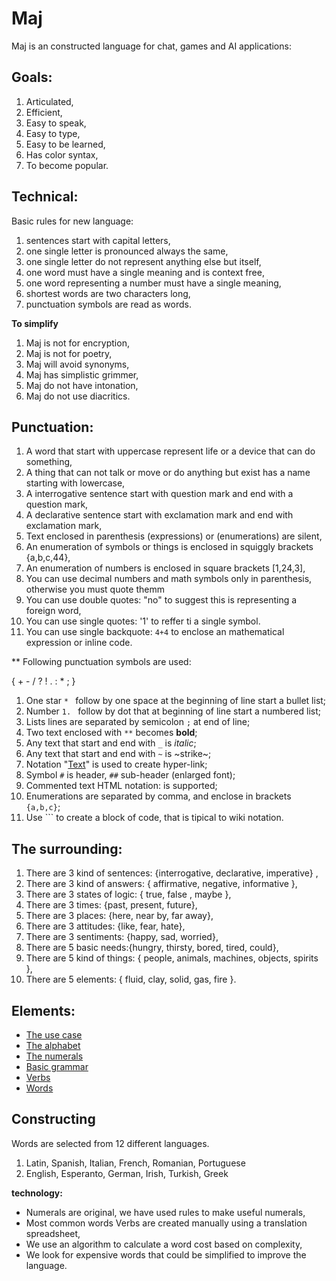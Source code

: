# Maj

Maj is an constructed language for chat, games and AI applications:

**Goals:**
------------------------------------------------------------------------------------------------
1. Articulated,
2. Efficient, 
3. Easy to speak,
4. Easy to type,
5. Easy to be learned,
6. Has color syntax,
7. To become popular.

**Technical:**
------------------------------------------------------------------------------------------------
Basic rules for new language:

1. sentences start with capital letters,
1. one single letter is pronounced always the same,
1. one single letter do not represent anything else but itself,
1. one word must have a single meaning and is context free,
1. one word representing a number must have a single meaning,
1. shortest words are two characters long,
1. punctuation symbols are read as words.

**To simplify**

1. Maj is not for encryption,
1. Maj is not for poetry,
1. Maj will avoid synonyms,
1. Maj has simplistic grimmer,
1. Maj do not have intonation,
1. Maj do not use diacritics.

**Punctuation:**
------------------------------------------------------------------------------------------------
1. A word that start with uppercase represent life or a device that can do something,
1. A thing that can not talk or move or do anything but exist has a name starting with lowercase,
1. A interrogative sentence start with question mark and end with a question mark,
1. A declarative sentence start with exclamation mark and end with exclamation mark,
1. Text enclosed in parenthesis (expressions) or (enumerations) are silent,
1. An enumeration of symbols or things is enclosed in squiggly brackets {a,b,c,44},
1. An enumeration of numbers is enclosed in square brackets [1,24,3],
1. You can use decimal numbers and math symbols only in parenthesis, otherwise you must quote themm
1. You can use double quotes: "no" to suggest this is representing a foreign word,
1. You can use single quotes: '1'  to reffer ti a single symbol.
1. You can use single backquote: `4+4` to enclose an mathematical expression or inline code.

** Following punctuation symbols are used:

{ + - / ? ! . : * ; [ ]( )}

1. One star `* ` follow by one space at the beginning of line start a bullet list;
1. Number `1. `  follow by dot that at beginning of line start a numbered list;
1. Lists lines are separated by semicolon `;` at end of line;
1. Two text enclosed with `**` becomes **bold**;
1. Any text that start and end with `_` is _italic_;
1. Any text that start and end with `~` is ~strike~;
1. Notation "[Text](URL)" is used to create hyper-link;
1. Symbol `#` is header, `##` sub-header (enlarged font);
1. Commented text HTML notation: <!-- .... --> is supported;
1. Enumerations are separated by comma, and enclose in brackets `{a,b,c}`;
1. Use \`\`\` to create a block of code, that is tipical to wiki notation.

**The surrounding:**
------------------------------------------------------------------------------------------------
1. There are 3 kind of sentences: {interrogative, declarative, imperative} ,
1. There are 3 kind of answers: { affirmative, negative, informative },
1. There are 3 states of logic: { true, false , maybe },
1. There are 3 times:      {past, present, future},
1. There are 3 places:     {here, near by, far away},
1. There are 3 attitudes:  {like, fear, hate},
1. There are 3 sentiments: {happy, sad, worried},
1. There are 5 basic needs:{hungry, thirsty, bored, tired, could},
1. There are 5 kind of things: { people, animals, machines, objects, spirits },
1. There are 5 elements: { fluid, clay, solid, gas, fire }.


**Elements:**
------------------------------------------------------------------------------------------------
* [The use case](case.md)
* [The alphabet](alphabet.md)
* [The numerals](numerals.md)
* [Basic grammar](basic.md)
* [Verbs](verbs.md)
* [Words](words.md)

## Constructing

Words are selected from 12 different languages.

1. Latin, Spanish, Italian, French, Romanian, Portuguese 
2. English, Esperanto, German, Irish, Turkish, Greek

**technology:**

* Numerals are original, we have used rules to make useful numerals,
* Most common words Verbs are created manually using a translation spreadsheet,
* We use an algorithm to calculate a  word cost based on complexity,
* We look for expensive words that could be simplified to improve the language.
